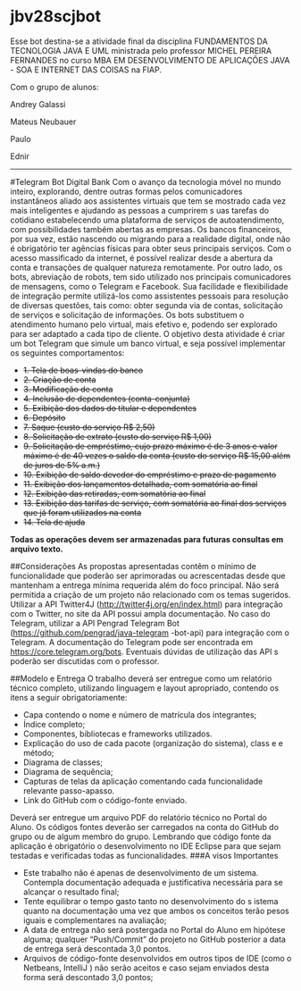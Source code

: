 # jbv28scjbot

Esse bot destina-se a atividade final da disciplina FUNDAMENTOS DA TECNOLOGIA JAVA E UML ministrada pelo professor MICHEL PEREIRA FERNANDES no curso MBA EM DESENVOLVIMENTO DE APLICAÇÕES JAVA - SOA E INTERNET DAS COISAS na FIAP.

Com o grupo de alunos:

Andrey Galassi

Mateus Neubauer

Paulo

Ednir


-------------------
#Telegram Bot Digital Bank
Com o avanço da tecnologia móvel no mundo inteiro, explorando, dentre outras formas pelos comunicadores instantâneos aliado aos assistentes virtuais que tem se mostrado cada vez mais  inteligentes  e  ajudando  as  pessoas  a  cumprirem  s uas  tarefas  do  cotidiano estabelecendo uma plataforma de serviços de autoatendimento, com possibilidades também abertas as empresas.
Os bancos financeiros, por sua vez,  estão nascendo ou migrando para a realidade  digital, onde não é obrigatório ter agências físicas para obter seus principais serviços. Com o acesso massificado da  internet,  é  possível  realizar  desde  a  abertura  da  conta  e  transações de qualquer natureza remotamente.
Por outro lado, os bots, abreviação de robots, tem sido utilizado nos principais comunicadores de mensagens, como o Telegram e Facebook. Sua facilidade e flexibilidade  de integração permite utilizá-los como assistentes pessoais para resolução de diversas questões, tais como: obter segunda via de contas, solicitação de serviços e solicitação de informações. Os bots substituem o atendimento humano pelo virtual, mais efetivo e, podendo ser explorado  para ser adaptado a cada tipo de cliente.
O objetivo  desta  atividade  é  criar um  bot  Telegram que  simule  um banco  virtual,  e  seja possível implementar os seguintes comportamentos:
* <del>1. Tela de boas-vindas do banco
* <del>2.  Criação de conta
* <del>3.  Modificação de conta
* <del>4.  Inclusão de dependentes (conta-conjunta)
* <del>5.  Exibição dos dados do titular e dependentes
* <del>6.  Depósito
* <del>7.  Saque (custo do serviço R$ 2,50)
* <del>8.  Solicitação de extrato  (custo do serviço R$ 1,00)
* <del>9.  Solicitação de empréstimo, cujo prazo máximo é de 3 anos e valor máximo é de 40 vezes o saldo da conta (custo do serviço R$ 15,00 além de juros de 5% a.m.)
* <del>10. Exibição de saldo devedor do empréstimo e prazo de pagamento
* <del>11. Exibição dos lançamentos detalhada, com somatória ao final
* <del>12. Exibição das retiradas, com somatória ao final
* <del>13. Exibição  das tarifas de  serviço, com somatória ao  final  dos serviços que  já foram utilizados na conta 
* <del>14. Tela de ajuda

**Todas as operações devem ser armazenadas para futuras consultas em arquivo texto.**

##Considerações
As  propostas  apresentadas  contêm  o  mínimo  de  funcionalidade  que  poderão  ser aprimoradas ou acrescentadas desde que mantenham a entrega mínima requerida além do foco principal.
Não será permitida a criação de um projeto não relacionado com os temas sugeridos.
Utilizar a API  Twitter4J (http://twitter4j.org/en/index.html)  para integração com o Twitter, no site da  API possui ampla documentação.
No  caso  do  Telegram,  utilizar  a  API  Pengrad  Telegram  Bot (https://github.com/pengrad/java-telegram -bot-api)  para  integração  com  o  Telegram.  A documentação do Telegram pode ser encontrada em https://core.telegram.org/bots. 
Eventuais dúvidas de utilização das API s  poderão ser discutidas com o professor.

##Modelo e Entrega
O trabalho deverá ser entregue como um relatório técnico completo, utilizando linguagem e layout apropriado, contendo os itens a seguir obrigatoriamente:
* Capa contendo o nome e número de matrícula dos integrantes;
* Índice completo; 
* Componentes, bibliotecas e frameworks utilizados.
* Explicação do uso de cada pacote (organização do sistema), class e e método;
* Diagrama de classes;
* Diagrama de sequência;
* Capturas de telas da aplicação comentando cada funcionalidade  relevante passo-apasso.
* Link do GitHub com o código-fonte enviado.

Deverá ser entregue um arquivo  PDF do relatório técnico no Portal do Aluno. Os códigos fontes deverão ser carregados na conta do GitHub  do grupo ou de algum membro do grupo. Lembrando que código fonte da aplicação é obrigatório o desenvolvimento no IDE Eclipse  para que sejam testadas e verificadas todas as funcionalidades.
###A visos Importantes
* Este  trabalho  não  é  apenas  de  desenvolvimento  de  um  sistema. Contempla documentação adequada e justificativa necessária para se alcançar o resultado final;
* Tente equilibrar  o tempo gasto tanto no desenvolvimento  do s istema quanto  na documentação  uma  vez   que  ambos  os  conceitos  terão  pesos  iguais  e complementares na avaliação; 
* A data de entrega não será postergada no Portal do Aluno em hipótese alguma; qualquer  “Push/Commit” do projeto no GitHub  posterior a data de entrega será descontada 3,0 pontos.
* Arquivos de código-fonte desenvolvidos em outros tipos de IDE (como o  Netbeans, IntelliJ ) não serão aceitos e caso sejam  enviados desta forma será descontado 3,0 pontos;
